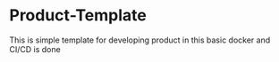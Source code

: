 # Product-Template
This is simple template for developing product in this basic docker and CI/CD is done
